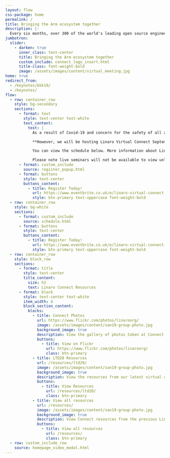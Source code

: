```yaml
---
layout: flow
css-package: home
permalink: /
title: Bringing the Arm ecosystem together
description: |-
  Every six months, over 300 of the world's leading open source engineers working on Arm get together for a full week of engineering sessions and hacking at Linaro Connect.
jumbotron:
  slider:
    - darken: true
      inner_class: text-center
      title: Bringing the Arm ecosystem together
      custom_include: connect_logo_insert.html
      title-class: font-weight-bold
      image: /assets/images/content/virtual_meeting.jpg
home: true
redirect_from:
  - /keynotes/bkk19/
  - /keynotes/
flow:
  - row: container_row
    style: bg-secondary
    sections:
      - format: text
        style: text-center text-white
        text_content:
          text: |
            As a result of Covid-19 and concern for the safety of all attendees, we have cancelled all Linaro Connect events scheduled for 2020.

            **However, we will be hosting Linaro Virtual Connect September 22-24, 2020 online. This event will be a 3 day series of technical keynotes, sessions and more.**

            You can view the schedule below. More information about Linaro is available at [linaro.org](https://www.linaro.org)

            Please note live seminars will not be available to view unless you register for this event, so please register today!.
      - format: custom_include
        source: register_popup.html
      - format: buttons
        style: text-center
        buttons_content:
          - title: Register Today!
            url: https://www.eventbrite.co.uk/e/linaro-virtual-connect-2020-tickets-112995398278
            style: btn-primary text-uppercase font-weight-bold
  - row: container_row
    style: bg-white
    sections:
      - format: custom_include
        source: schedule.html
      - format: buttons
        style: text-center
        buttons_content:
          - title: Register Today!
            url: https://www.eventbrite.co.uk/e/linaro-virtual-connect-2020-tickets-112995398278
            style: btn-primary text-uppercase font-weight-bold
  - row: container_row
    style: block_row
    sections:
      - format: title
        style: text-center
        title_content:
          size: h2
          text: Linaro Connect Resources
      - format: block
        style: text-center text-white
        item_width: 4
        block_section_content:
          blocks:
            - title: Connect Photos
              url: https://www.flickr.com/photos/linaroorg/
              image: /assets/images/content/san19-group-photo.jpg
              background_image: true
              description: View the gallery of photos taken at Connect on Flickr.
              buttons:
                - title: View on Flickr
                  url: https://www.flickr.com/photos/linaroorg/
                  class: btn-primary
            - title: LTD20 Resources
              url: /resources/ltd20/
              image: /assets/images/content/san19-group-photo.jpg
              background_image: true
              description: View the resources from our latest virtual conference.
              buttons:
                - title: View Resources
                  url: /resources/ltd20/
                  class: btn-primary
            - title: View all resources
              url: /resources/
              image: /assets/images/content/san19-group-photo.jpg
              background_image: true
              description: View Connect resources from the previous Linaro Connect events.
              buttons:
                - title: View all resources
                  url: /resources/
                  class: btn-primary
  - row: custom_include_row
    source: homepage_video_modal.html
---
```

